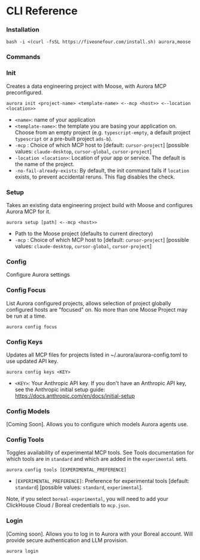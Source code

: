 # CLI Reference

### Installation

```
bash -i <(curl -fsSL https://fiveonefour.com/install.sh) aurora,moose
```

### Commands

### Init

Creates a data engineering project with Moose, with Aurora MCP preconfigured.

```
aurora init <project-name> <template-name> <--mcp <host>> <--location <location>> 
```

- `<name>`: name of your application
- `<template-name>`: the template you are basing your application on. Choose from an empty project (e.g. `typescript-empty`, a default project `typescript` or a pre-built project `ads-b`).
- `-mcp` <host>: Choice of which MCP host to [default: `cursor-project`] [possible values: `claude-desktop`, `cursor-global`, `cursor-project`]
- `-location <location>`: Location of your app or service. The default is the name of the project.
- `-no-fail-already-exists`: By default, the init command fails if `location` exists, to prevent accidental reruns. This flag disables the check.

### Setup

Takes an existing data engineering project build with Moose and configures Aurora MCP for it.

```
aurora setup [path] <--mcp <host>>
```

- Path to the Moose project (defaults to current directory)
- `-mcp` <host>: Choice of which MCP host to [default: `cursor-project`] [possible values: `claude-desktop`, `cursor-global`, `cursor-project`]

### Config

Configure Aurora settings

### Config Focus

List Aurora configured projects, allows selection of project globally configured hosts are "focused" on. No more than one Moose Project may be run at a time.

```
aurora config focus
```

### Config Keys

Updates all MCP files for projects listed in ~/.aurora/aurora-config.toml to use updated API key.

```
aurora config keys <KEY>
```

- `<KEY>`: Your Anthropic API key. If you don't have an Anthropic API key, see the Anthropic initial setup guide: https://docs.anthropic.com/en/docs/initial-setup

### Config Models

[Coming Soon]. Allows you to configure which models Aurora agents use.

### Config Tools

Toggles availability of experimental MCP tools. See Tools documentation for which tools are in `standard` and which are added in the `experimental` sets.

```
aurora config tools [EXPERIMENTAL_PREFERENCE]
```

- `[EXPERIMENTAL_PREFERENCE]`: Preference for experimental tools [default: `standard`] [possible values: `standard`, `experimental`].

Note, if you select `boreal-experimental`, you will need to add your ClickHouse Cloud / Boreal credentials to `mcp.json`.

### Login

[Coming soon]. Allows you to log in to Aurora with your Boreal account. Will provide secure authentication and LLM provision.

```
aurora login
```
